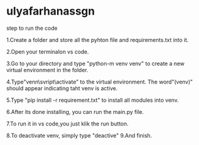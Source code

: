 # ulyafarhanassgn
step to run the code

1.Create a folder and store all the pyhton file and requirements.txt into it.

2.Open your terminalon vs code.

3.Go to your directory and type "python-m venv venv" to create a new virtual environment in the folder.

4.Type"venn\svript\activate" to the virtual environment. The word"(venv)" should appear indicating taht venv is active.

5.Type "pip install -r requirement.txt" to install all modules into venv.

6.After its done installing, you can run the main.py file.

7.To run it in vs code,you just klik the run button.

8.To deactivate venv, simply type "deactive"  9.And finish.
